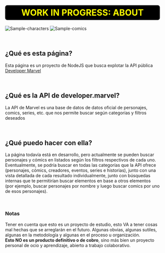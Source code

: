 <div class="main">
  <h1 style="text-align: center; color: yellow; padding: 0.25em; border-radius: 7px; background-color: black;">WORK IN PROGRESS: ABOUT</h1>

  ![Sample-characters](https://github.com/user-attachments/assets/62fcaf82-7322-40ea-9c62-d739f4239998)
  ![Sample-comics](https://github.com/user-attachments/assets/9804ef66-dc83-4799-a314-e5dd8893ccf3)

  
  <br>
  <h2>¿Qué es esta página?</h2>
  <p>Esta página es un proyecto de NodeJS que busca explotar la API pública <a href="https://developer.marvel.com/" target="_blank">Developer Marvel</a></p>
  <br>
  
  <h2>¿Qué es la API de developer.marvel?</h2>
  <p>La API de Marvel es una base de datos de datos oficial de personajes, comics, series, etc. que nos permite buscar según categorías y filtros deseados</p>
  <br>
  
  <h2>¿Qué puedo hacer con ella?</h2>
  <p>La página todavía está en desarrollo, pero actualmente se pueden buscar personajes y cómics en listados según los filtros respectivos de cada uno.<br>Eventualmente, se podría buscar en todas las categorías que la API ofrece (personajes, cómics, creadores, eventos, series e historias), junto con una vista detallada de cada resultado individualmente, junto con búsquedas internas que te permitirían buscar elementos en base a otros elementos (por ejemplo, buscar personajes por nombre y luego buscar comics por uno de esos personajes).</p>
  <br>
  
  <h3>Notas</h3>
  <p>Tener en cuenta que esto es un proyecto de estudio, esto VA a tener cosas mal hechas que se arreglarán en el futuro. Algunas obvias, algunas sutiles, algunas en la metodología y algunas en el proceso u organización.<br> <b>Esto NO es un producto definitivo o de cobro</b>, sino más bien un proyecto personal de ocio y aprendizaje, abierto a trabajo colaborativo.</p>
  <br>
</div>
